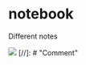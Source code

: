 # notebook
Different notes

![](https://latex.codecogs.com/svg.latex?\int&space;f(x)dx=F(x)&plus;C)
[//]: # "Comment"

[comment]: <> (This is a comment, it will not be included)
[comment]: <> (in  the output file unless you use it in)
[comment]: <> (a reference style link.)
